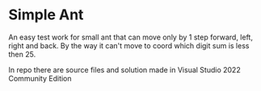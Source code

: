 # Simple Ant
An easy test work for small ant that can move only by 1 step forward, left, right and back. By the way it can't move to coord which digit sum is less then 25.

In repo there are source files and solution made in Visual Studio 2022 Community Edition 
